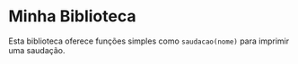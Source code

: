 # Minha Biblioteca

Esta biblioteca oferece funções simples como `saudacao(nome)` para imprimir uma saudação.
